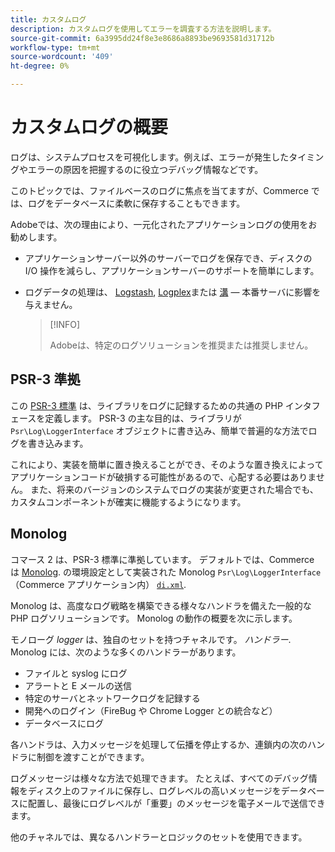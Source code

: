 ```yaml
---
title: カスタムログ
description: カスタムログを使用してエラーを調査する方法を説明します。
source-git-commit: 6a3995dd24f8e3e8686a8893be9693581d31712b
workflow-type: tm+mt
source-wordcount: '409'
ht-degree: 0%

---
```



# カスタムログの概要

ログは、システムプロセスを可視化します。例えば、エラーが発生したタイミングやエラーの原因を把握するのに役立つデバッグ情報などです。

このトピックでは、ファイルベースのログに焦点を当てますが、Commerce では、ログをデータベースに柔軟に保存することもできます。

Adobeでは、次の理由により、一元化されたアプリケーションログの使用をお勧めします。

- アプリケーションサーバー以外のサーバーでログを保存でき、ディスクの I/O 操作を減らし、アプリケーションサーバーのサポートを簡単にします。

- ログデータの処理は、 [Logstash], [Logplex]または [溝] — 本番サーバに影響を与えません。

   >[!INFO]
   >
   >Adobeは、特定のログソリューションを推奨または推奨しません。

## PSR-3 準拠

この [PSR-3 標準][laminas] は、ライブラリをログに記録するための共通の PHP インタフェースを定義します。 PSR-3 の主な目的は、ライブラリが `Psr\Log\LoggerInterface` オブジェクトに書き込み、簡単で普遍的な方法でログを書き込みます。

これにより、実装を簡単に置き換えることができ、そのような置き換えによってアプリケーションコードが破損する可能性があるので、心配する必要はありません。 また、将来のバージョンのシステムでログの実装が変更された場合でも、カスタムコンポーネントが確実に機能するようになります。

## Monolog

コマース 2 は、PSR-3 標準に準拠しています。 デフォルトでは、Commerce は [Monolog]. の環境設定として実装された Monolog `Psr\Log\LoggerInterface` （Commerce アプリケーション内） [`di.xml`][di].

Monolog は、高度なログ戦略を構築できる様々なハンドラを備えた一般的な PHP ログソリューションです。 Monolog の動作の概要を次に示します。

モノローグ _logger_ は、独自のセットを持つチャネルです。 _ハンドラー_. Monolog には、次のような多くのハンドラーがあります。

- ファイルと syslog にログ
- アラートと E メールの送信
- 特定のサーバとネットワークログを記録する
- 開発へのログイン（FireBug や Chrome Logger との統合など）
- データベースにログ

各ハンドラは、入力メッセージを処理して伝播を停止するか、連鎖内の次のハンドラに制御を渡すことができます。

ログメッセージは様々な方法で処理できます。 たとえば、すべてのデバッグ情報をディスク上のファイルに保存し、ログレベルの高いメッセージをデータベースに配置し、最後にログレベルが「重要」のメッセージを電子メールで送信できます。

他のチャネルでは、異なるハンドラーとロジックのセットを使用できます。

<!-- link definitions -->

[di]: https://github.com/magento/magento2/blob/2.4/app/etc/di.xml#L9
[溝]: http://www.fluentd.org
[laminas]: https://docs.laminas.dev/laminas-log/
[Logplex]: https://devcenter.heroku.com/articles/logplex
[Logstash]: https://www.elastic.co/products/logstash
[Monolog]: https://github.com/Seldaek/monolog
